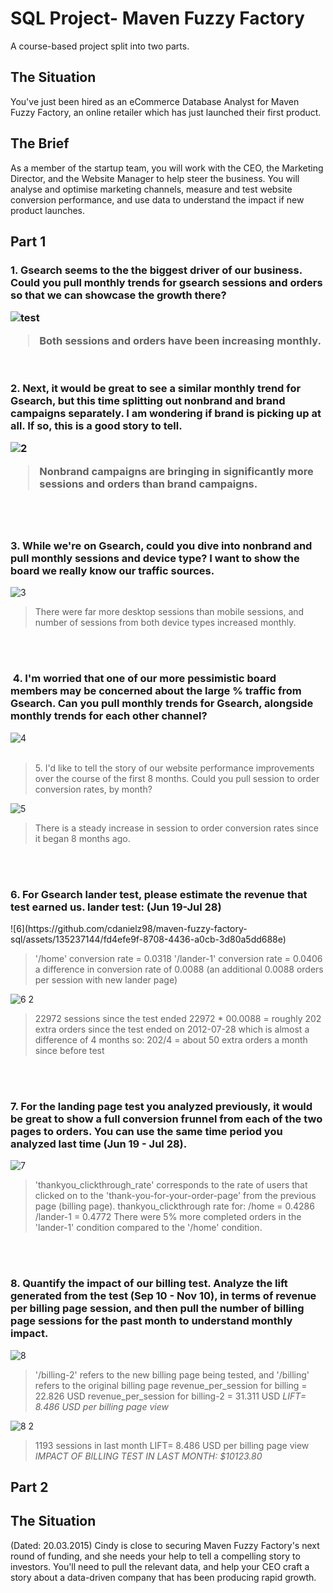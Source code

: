 <h1><a href="#">&#x200B;</a>SQL Project- Maven Fuzzy Factory</h1>
A course-based project split into two parts.

<h2><a href="#">&#x200B;</a>The Situation</h2>
You've just been hired as an eCommerce Database Analyst for Maven Fuzzy Factory, an online retailer which has just launched their first product.
<h2><a href="#">&#x200B;</a>The Brief</h2>
As a member of the startup team, you will work with the CEO, the Marketing Director, and the Website Manager to help steer the business.
You will analyse and optimise marketing channels, measure and test website conversion performance, and use data to understand the impact if new product launches.

<h2><a href="#">&#x200B;</a>Part 1</h2>

<h3><a href="#">&#x200B;</a>1. Gsearch seems to the the biggest driver of our business. Could you pull monthly trends for gsearch sessions and orders so that we can showcase the growth there?

![test](https://github.com/cdanielz98/maven-fuzzy-factory-sql/assets/135237144/7ec26085-5c1e-43b5-af47-fa1557c52e2d)
>Both sessions and orders have been increasing monthly.
<br>
<br>
2. Next, it would be great to see a similar monthly trend for Gsearch, but this time splitting out nonbrand and brand campaigns separately. I am wondering if brand is picking up at all. If so, this is a good story to tell.

![2](https://github.com/cdanielz98/maven-fuzzy-factory-sql/assets/135237144/fb1bb1be-485d-4f04-b246-7ea1dd217711)

>Nonbrand campaigns are bringing in significantly more sessions and orders than brand campaigns.
<br>
<br>

<h3><a href="#">&#x200B;</a>3. While we're on Gsearch, could you dive into nonbrand and pull monthly sessions and device type? I want to show the board we really know our traffic sources.</h3>

![3](https://github.com/cdanielz98/maven-fuzzy-factory-sql/assets/135237144/a8307e9b-e420-4dee-ba61-b5413c5bda23)

>&#x200B;</a>There were far more desktop sessions than mobile sessions, and number of sessions from both device types increased monthly.
<br>
<br>

<h3><a href="#">&#x200B;</a> 4. I'm worried that one of our more pessimistic board members may be concerned about the large % traffic from Gsearch. Can you pull monthly trends for Gsearch, alongside monthly trends for each other channel?</h3>

![4](https://github.com/cdanielz98/maven-fuzzy-factory-sql/assets/135237144/6527d2e7-342b-4a9c-9ef2-8defff6fd3b1)
<br>
<br>

>&#x200B;</a>5. I'd like to tell the story of our website performance improvements over the course of the first 8 months. Could you pull session to order conversion rates, by month?

![5](https://github.com/cdanielz98/maven-fuzzy-factory-sql/assets/135237144/17759ffb-356e-4726-b15f-0355228fee8d)

>There is a steady increase in session to order conversion rates since it began 8 months ago.
<br>
<br>
<h3><a href="#">&#x200B;</a>6. For Gsearch lander test, please estimate the revenue that test earned us. lander test: (Jun 19-Jul 28)</h3>
![6](https://github.com/cdanielz98/maven-fuzzy-factory-sql/assets/135237144/fd4efe9f-8708-4436-a0cb-3d80a5dd688e)

>'/home' conversion rate = 0.0318</h3>
>'/lander-1' conversion rate = 0.0406</h3>
>a difference in conversion rate of 0.0088 (an additional 0.0088 orders per session with new lander page)</h3>

![6 2](https://github.com/cdanielz98/maven-fuzzy-factory-sql/assets/135237144/fa792353-936a-41d1-b77d-ff6b976ce79f)


>22972 sessions since the test ended</h3>
>22972 * 00.0088 = roughly 202 extra orders since the test ended on 2012-07-28</h3>
>which is almost a difference of 4 months so:</h3>
>202/4 = about 50 extra orders a month since before test</h3>
<br>
<br>
<h3><a href="#">&#x200B;</a>7. For the landing page test you analyzed previously, it would be great to show a full conversion frunnel from each of the two pages to orders. You can use the same time period you analyzed last time (Jun 19 - Jul 28).</h3>

![7](https://github.com/cdanielz98/maven-fuzzy-factory-sql/assets/135237144/1291ba14-8ab6-4828-8901-f815634afa15)

>'thankyou_clickthrough_rate' corresponds to the rate of users that clicked on to the 'thank-you-for-your-order-page' from the previous page (billing page).
>thankyou_clickthrough rate for:
>/home = 0.4286
>/lander-1 = 0.4772
>There were 5% more completed orders in the 'lander-1' condition compared to the '/home' condition.
<br>
<br>

<h3><a href="#">&#x200B;</a>8. Quantify the impact of our billing test. Analyze the lift generated from the test (Sep 10 - Nov 10), in terms of revenue per billing page session, and then pull the number of billing page sessions for the past month to understand monthly impact.</h3>

![8](https://github.com/cdanielz98/maven-fuzzy-factory-sql/assets/135237144/581cee23-fb57-40b6-9b55-91b3a2a2ac44)

>'/billing-2' refers to the new billing page being tested, and '/billing' refers to the original billing page
>revenue_per_session for billing = 22.826 USD
>revenue_per_session for billing-2 = 31.311 USD
>*LIFT= 8.486 USD per billing page view*

![8 2](https://github.com/cdanielz98/maven-fuzzy-factory-sql/assets/135237144/4e50aec4-b50e-4c65-a4e1-d94025ed9ce1)

>1193 sessions in last month
>LIFT= 8.486 USD per billing page view
>*IMPACT OF BILLING TEST IN LAST MONTH: $10123.80*



<h2><a href="#">&#x200B;</a>Part 2</h2>
<h2><a href="#">&#x200B;</a>The Situation</h2>
(Dated: 20.03.2015)
Cindy is close to securing Maven Fuzzy Factory's next round of funding, and she needs your help to tell a compelling story to investors. You'll need to pull the relevant data, and help your CEO craft a story about a data-driven company that has been producing rapid growth.


